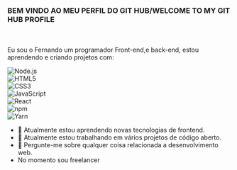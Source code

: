 ### BEM VINDO AO MEU PERFIL DO GIT HUB/WELCOME TO MY GIT HUB PROFILE
<br>
<br>
Eu sou o Fernando um programador Front-end,e back-end, estou aprendendo e criando projetos com:

![Node.js](https://img.shields.io/badge/node.js-6DA55F?style=for-the-badge&logo=node.js&logoColor=white)
<br>
![HTML5](https://img.shields.io/badge/html5-%23E34F26.svg?&style=for-the-badge&logo=html5&logoColor=white)
<br>
![CSS3](https://img.shields.io/badge/css3-%231572B6.svg?&style=for-the-badge&logo=css3&logoColor=white)
<br>
![JavaScript](https://img.shields.io/badge/javascript-%23F7DF1E.svg?&style=for-the-badge&logo=javascript&logoColor=black)
<br>
![React](https://img.shields.io/badge/react-%2320232a.svg?&style=for-the-badge&logo=react&logoColor=%2361DAFB)
<br>
![npm](https://img.shields.io/badge/npm-CB3837?style=for-the-badge&logo=npm&logoColor=white)
<br>
![Yarn](https://img.shields.io/badge/yarn-2C8EBB?style=for-the-badge&logo=yarn&logoColor=white)
<br>
- 🌱 Atualmente estou aprendendo novas tecnologias de frontend.
- 🔭 Atualmente estou trabalhando em vários projetos de código aberto.
- 💬 Pergunte-me sobre qualquer coisa relacionada a desenvolvimento web.
- No momento sou freelancer
  
